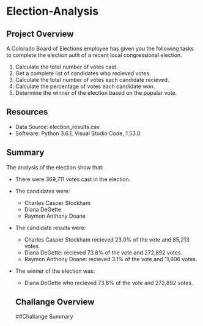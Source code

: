 # Election-Analysis

## Project Overview
A Colorado Board of Elections employee has given you the following tasks to complete the election autit of a recent local congressional election.

1. Calculate the total number of votes cast.
2. Get a complete list of candidates who recieved votes.
3. Calculate the total number of votes each candidate recieved.
4. Calculate the percentage of votes each candidate won.
5. Determine the winner of the election based on the popular vote. 

## Resources
- Data Source: election_results.csv
- Software: Python 3.6.1, Visual Studio Code, 1.53.0

## Summary 
The analysis of the election show that:
- There were 369,711 votes cast in the election.
- The candidates were:
  - Charles Casper Stockham
  - Diana DeGette
  - Raymon Anthony Doane
- The candidate results were:
  - Charles Casper Stockham recieved 23.0% of the vote and 85,213 votes.
  - Diana DeGette: recieved 73.8% of the vote and 272,892 votes.
  - Raymon Anthony Doane: recieved 3.1% of the vote and 11,606 votes.
- The winner of the election was:
  - Diana DeGette who recieved 73.8% of the vote and 272,892 votes.
  
  ## Challange Overview
  
  ##Challange Summary
  
